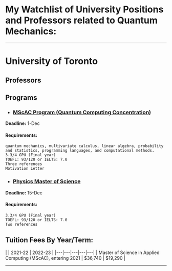# My Watchlist of University Positions and Professors related to Quantum Mechanics:
---
# University of Toronto

## Professors

## Programs

* ### [MScAC Program (Quantum Computing Concentration)](https://www.sgs.utoronto.ca/programs/applied-computing/)

**Deadline:** 1-Dec

#### Requirements:
	
	quantum mechanics, multivariate calculus, linear algebra, probability and statistics, programming languages, and computational methods.
	3.3/4 GPU (Final year)
	TOEFL: 93/120 or IELTS: 7.0
	Three references
	Motivation Letter
		
* ### [Physics Master of Science](https://www.sgs.utoronto.ca/programs/physics/)

**Deadline:** 15-Dec

#### Requirements:
	
	3.3/4 GPU (Final year)
	TOEFL: 93/120 or IELTS: 7.0
	Two references
		
## Tuition Fees By Year/Term:

|  | 2021-22 | 2022-23 |
|---|---|---|---|---|
| Master of Science in Applied Computing (MScAC), entering 2021 | $36,740 | $19,290 |

---

